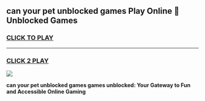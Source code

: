 
## can your pet unblocked games Play Online 👋 Unblocked Games
<h3>
<a href="https://premium.freeplayer.one?title=can_your_pet_unblocked_games&ref=19F">CLICK TO PLAY</a></h3>
<hr>

<h3>
<a href="https://premium.freeplayer.one?title=can_your_pet_unblocked_games&ref=19F">CLICK 2 PLAY</a>
  
</h3>

<a href="https://premium.freeplayer.one?title=can_your_pet_unblocked_games&ref=19F"><img src="https://clearcache.store/games.png"></a>


**can your pet unblocked games games unblocked: Your Gateway to Fun and Accessible Online Gaming**
